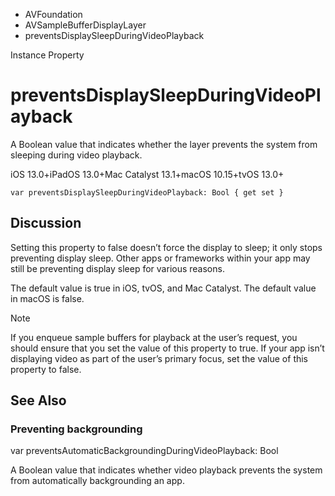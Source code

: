 

- AVFoundation
- AVSampleBufferDisplayLayer
-  preventsDisplaySleepDuringVideoPlayback 

Instance Property

# preventsDisplaySleepDuringVideoPlayback

A Boolean value that indicates whether the layer prevents the system from sleeping during video playback.

iOS 13.0+iPadOS 13.0+Mac Catalyst 13.1+macOS 10.15+tvOS 13.0+

``` source
var preventsDisplaySleepDuringVideoPlayback: Bool { get set }
```

## Discussion

Setting this property to false doesn’t force the display to sleep; it only stops preventing display sleep. Other apps or frameworks within your app may still be preventing display sleep for various reasons.

The default value is true in iOS, tvOS, and Mac Catalyst. The default value in macOS is false.

Note

If you enqueue sample buffers for playback at the user’s request, you should ensure that you set the value of this property to true. If your app isn’t displaying video as part of the user’s primary focus, set the value of this property to false.

## See Also

### Preventing backgrounding

var preventsAutomaticBackgroundingDuringVideoPlayback: Bool

A Boolean value that indicates whether video playback prevents the system from automatically backgrounding an app.

